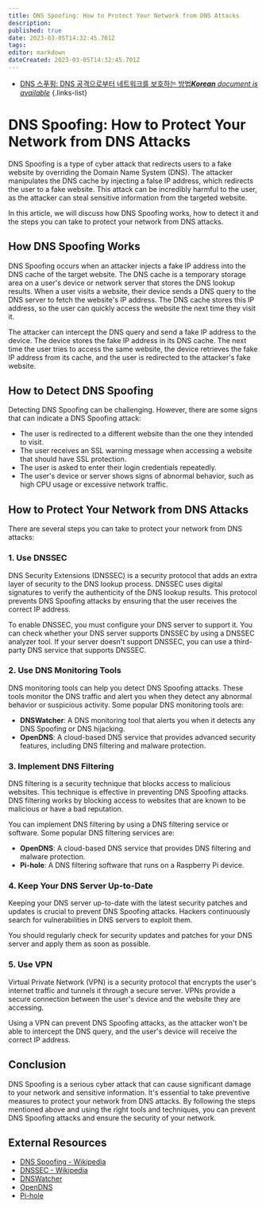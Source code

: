 ```yaml
---
title: DNS Spoofing: How to Protect Your Network from DNS Attacks
description: 
published: true
date: 2023-03-05T14:32:45.701Z
tags: 
editor: markdown
dateCreated: 2023-03-05T14:32:45.701Z
---
```


- [DNS 스푸핑: DNS 공격으로부터 네트워크를 보호하는 방법***Korean** document is available*](/ko/Knowledge-base/Network/dns-spoofing-how-to-protect-your-network-from-dns-attacks)
{.links-list}



# DNS Spoofing: How to Protect Your Network from DNS Attacks

DNS Spoofing is a type of cyber attack that redirects users to a fake website by overriding the Domain Name System (DNS). The attacker manipulates the DNS cache by injecting a false IP address, which redirects the user to a fake website. This attack can be incredibly harmful to the user, as the attacker can steal sensitive information from the targeted website. 

In this article, we will discuss how DNS Spoofing works, how to detect it and the steps you can take to protect your network from DNS attacks.

## How DNS Spoofing Works

DNS Spoofing occurs when an attacker injects a fake IP address into the DNS cache of the target website. The DNS cache is a temporary storage area on a user's device or network server that stores the DNS lookup results. When a user visits a website, their device sends a DNS query to the DNS server to fetch the website's IP address. The DNS cache stores this IP address, so the user can quickly access the website the next time they visit it.

The attacker can intercept the DNS query and send a fake IP address to the device. The device stores the fake IP address in its DNS cache. The next time the user tries to access the same website, the device retrieves the fake IP address from its cache, and the user is redirected to the attacker's fake website.

## How to Detect DNS Spoofing

Detecting DNS Spoofing can be challenging. However, there are some signs that can indicate a DNS Spoofing attack:

- The user is redirected to a different website than the one they intended to visit.
- The user receives an SSL warning message when accessing a website that should have SSL protection.
- The user is asked to enter their login credentials repeatedly.
- The user's device or server shows signs of abnormal behavior, such as high CPU usage or excessive network traffic.

## How to Protect Your Network from DNS Attacks

There are several steps you can take to protect your network from DNS attacks:

### 1. Use DNSSEC

DNS Security Extensions (DNSSEC) is a security protocol that adds an extra layer of security to the DNS lookup process. DNSSEC uses digital signatures to verify the authenticity of the DNS lookup results. This protocol prevents DNS Spoofing attacks by ensuring that the user receives the correct IP address.

To enable DNSSEC, you must configure your DNS server to support it. You can check whether your DNS server supports DNSSEC by using a DNSSEC analyzer tool. If your server doesn't support DNSSEC, you can use a third-party DNS service that supports DNSSEC.

### 2. Use DNS Monitoring Tools

DNS monitoring tools can help you detect DNS Spoofing attacks. These tools monitor the DNS traffic and alert you when they detect any abnormal behavior or suspicious activity. Some popular DNS monitoring tools are:

- **DNSWatcher**: A DNS monitoring tool that alerts you when it detects any DNS Spoofing or DNS hijacking.
- **OpenDNS**: A cloud-based DNS service that provides advanced security features, including DNS filtering and malware protection.

### 3. Implement DNS Filtering

DNS filtering is a security technique that blocks access to malicious websites. This technique is effective in preventing DNS Spoofing attacks. DNS filtering works by blocking access to websites that are known to be malicious or have a bad reputation.

You can implement DNS filtering by using a DNS filtering service or software. Some popular DNS filtering services are:

- **OpenDNS**: A cloud-based DNS service that provides DNS filtering and malware protection.
- **Pi-hole**: A DNS filtering software that runs on a Raspberry Pi device.

### 4. Keep Your DNS Server Up-to-Date

Keeping your DNS server up-to-date with the latest security patches and updates is crucial to prevent DNS Spoofing attacks. Hackers continuously search for vulnerabilities in DNS servers to exploit them.

You should regularly check for security updates and patches for your DNS server and apply them as soon as possible.

### 5. Use VPN

Virtual Private Network (VPN) is a security protocol that encrypts the user's internet traffic and tunnels it through a secure server. VPNs provide a secure connection between the user's device and the website they are accessing.

Using a VPN can prevent DNS Spoofing attacks, as the attacker won't be able to intercept the DNS query, and the user's device will receive the correct IP address.

## Conclusion

DNS Spoofing is a serious cyber attack that can cause significant damage to your network and sensitive information. It's essential to take preventive measures to protect your network from DNS attacks. By following the steps mentioned above and using the right tools and techniques, you can prevent DNS Spoofing attacks and ensure the security of your network.

## External Resources

- [DNS Spoofing - Wikipedia](https://en.wikipedia.org/wiki/DNS_spoofing)
- [DNSSEC - Wikipedia](https://en.wikipedia.org/wiki/DNS_Security_Extensions)
- [DNSWatcher](https://dnswatcher.com/)
- [OpenDNS](https://www.opendns.com/)
- [Pi-hole](https://pi-hole.net/)